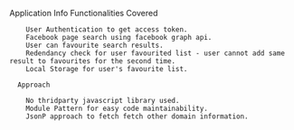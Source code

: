 Application Info
     Functionalities Covered
     
      	User Authentication to get access token.
      	Facebook page search using facebook graph api. 
      	User can favourite search results. 
      	Redendancy check for user favourited list - user cannot add same result to favourites for the second time.
		Local Storage for user's favourite list.      	
     
      Approach
       
      	No thridparty javascript library used.
      	Module Pattern for easy code maintainability.
      	JsonP approach to fetch fetch other domain information.
